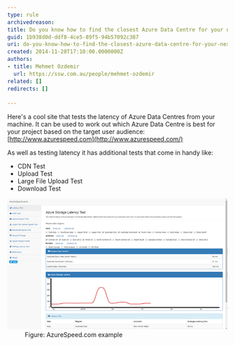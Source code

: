 ```yaml
---
type: rule
archivedreason: 
title: Do you know how to find the closest Azure Data Centre for your next project?
guid: 1b938d0d-ddf8-4ce5-89f5-94b57092c387
uri: do-you-know-how-to-find-the-closest-azure-data-centre-for-your-next-project
created: 2014-11-28T17:10:00.0000000Z
authors:
- title: Mehmet Ozdemir
  url: https://ssw.com.au/people/mehmet-ozdemir
related: []
redirects: []

---
```


Here's a cool site that tests the latency of  Azure Data Centres from your machine. It can be used to work out which Azure Data Centre is best for your project based on the target user audience: [http://www.azurespeed.com](http://www.azurespeed.com/)

<!--endintro-->

As well as testing latency it has additional tests that come in handy like:

* CDN Test
* Upload Test
* Large File Upload Test
* Download Test <br>

<dl class="image"><dt>
      <img src="azure-speed.jpg" alt="azure-speed.jpg">
   </dt><dd>Figure: AzureSpeed.com example<br></dd></dl>
